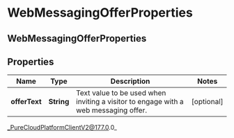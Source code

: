 # WebMessagingOfferProperties

## WebMessagingOfferProperties

## Properties

|Name | Type | Description | Notes|
|------------ | ------------- | ------------- | -------------|
| **offerText** | **String** | Text value to be used when inviting a visitor to engage with a web messaging offer. | [optional] |



_PureCloudPlatformClientV2@177.0.0_
